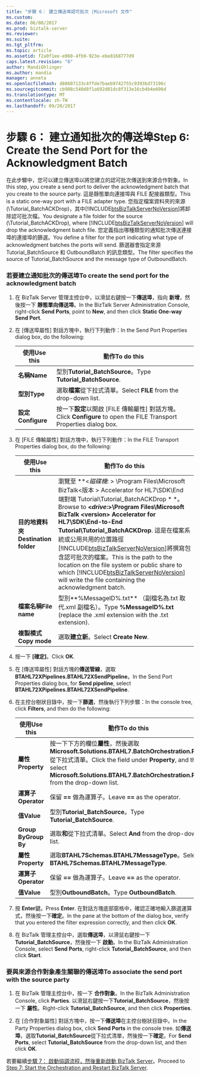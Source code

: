 ```yaml
---
title: "步驟 6： 建立傳送埠認可批次 |Microsoft 文件"
ms.custom: 
ms.date: 06/08/2017
ms.prod: biztalk-server
ms.reviewer: 
ms.suite: 
ms.tgt_pltfrm: 
ms.topic: article
ms.assetid: f2a0f1ee-e060-4fb9-923e-ebe8168777d9
caps.latest.revision: "6"
author: MandiOhlinger
ms.author: mandia
manager: anneta
ms.openlocfilehash: d88607133c4ffde7baeb9742755c9393bd73196c
ms.sourcegitcommit: cb908c540d8f1a692d01dc8f313e16cb4b4e696d
ms.translationtype: MT
ms.contentlocale: zh-TW
ms.lasthandoff: 09/20/2017
---
```

# <a name="step-6-create-the-send-port-for-the-acknowledgment-batch"></a><span data-ttu-id="da86f-102">步驟 6： 建立通知批次的傳送埠</span><span class="sxs-lookup"><span data-stu-id="da86f-102">Step 6: Create the Send Port for the Acknowledgment Batch</span></span>
<span data-ttu-id="da86f-103">在此步驟中，您可以建立傳送埠以將您建立的認可批次傳送到來源合作對象。</span><span class="sxs-lookup"><span data-stu-id="da86f-103">In this step, you create a send port to deliver the acknowledgment batch that you create to the source party.</span></span> <span data-ttu-id="da86f-104">這是靜態單向連接埠與 FILE 配接器類型。</span><span class="sxs-lookup"><span data-stu-id="da86f-104">This is a static one-way port with a FILE adapter type.</span></span> <span data-ttu-id="da86f-105">您指定檔案資料夾的來源 (\Tutorial_BatchACKDrop)，其中[!INCLUDE[btsBizTalkServerNoVersion](../../includes/btsbiztalkservernoversion-md.md)]將卸除認可批次檔。</span><span class="sxs-lookup"><span data-stu-id="da86f-105">You designate a file folder for the source (\Tutorial_BatchACKDrop), where [!INCLUDE[btsBizTalkServerNoVersion](../../includes/btsbiztalkservernoversion-md.md)] will drop the acknowledgment batch file.</span></span> <span data-ttu-id="da86f-106">您定義指出哪種類型的通知批次傳送連接埠的連接埠的篩選。</span><span class="sxs-lookup"><span data-stu-id="da86f-106">You define a filter for the port indicating what type of acknowledgment batches the ports will send.</span></span> <span data-ttu-id="da86f-107">篩選器會指定來源 Tutorial_BatchSource 和 OutboundBatch 的訊息類型。</span><span class="sxs-lookup"><span data-stu-id="da86f-107">The filter specifies the source of Tutorial_BatchSource and the message type of OutboundBatch.</span></span>  
  
### <a name="to-create-the-send-port-for-the-acknowledgment-batch"></a><span data-ttu-id="da86f-108">若要建立通知批次的傳送埠</span><span class="sxs-lookup"><span data-stu-id="da86f-108">To create the send port for the acknowledgment batch</span></span>  
  
1.  <span data-ttu-id="da86f-109">在 BizTalk Server 管理主控台中，以滑鼠右鍵按一下**傳送埠**，指向 **新增**，然後按一下 **靜態單向傳送埠**。</span><span class="sxs-lookup"><span data-stu-id="da86f-109">In the BizTalk Server Administration Console, right-click **Send Ports**, point to **New**, and then click **Static One-way Send Port**.</span></span>  
  
2.  <span data-ttu-id="da86f-110">在 [傳送埠屬性] 對話方塊中，執行下列動作：</span><span class="sxs-lookup"><span data-stu-id="da86f-110">In the Send Port Properties dialog box, do the following:</span></span>  
  
    |<span data-ttu-id="da86f-111">使用</span><span class="sxs-lookup"><span data-stu-id="da86f-111">Use this</span></span>|<span data-ttu-id="da86f-112">動作</span><span class="sxs-lookup"><span data-stu-id="da86f-112">To do this</span></span>|  
    |--------------|----------------|  
    |<span data-ttu-id="da86f-113">**名稱**</span><span class="sxs-lookup"><span data-stu-id="da86f-113">**Name**</span></span>|<span data-ttu-id="da86f-114">型別**Tutorial_BatchSource**。</span><span class="sxs-lookup"><span data-stu-id="da86f-114">Type **Tutorial_BatchSource**.</span></span>|  
    |<span data-ttu-id="da86f-115">**型別**</span><span class="sxs-lookup"><span data-stu-id="da86f-115">**Type**</span></span>|<span data-ttu-id="da86f-116">選取**檔案**從下拉式清單。</span><span class="sxs-lookup"><span data-stu-id="da86f-116">Select **FILE** from the drop-down list.</span></span>|  
    |<span data-ttu-id="da86f-117">**設定**</span><span class="sxs-lookup"><span data-stu-id="da86f-117">**Configure**</span></span>|<span data-ttu-id="da86f-118">按一下**設定**以開啟 [FILE 傳輸屬性] 對話方塊。</span><span class="sxs-lookup"><span data-stu-id="da86f-118">Click **Configure** to open the FILE Transport Properties dialog box.</span></span>|  
  
3.  <span data-ttu-id="da86f-119">在 [FILE 傳輸屬性] 對話方塊中，執行下列動作：</span><span class="sxs-lookup"><span data-stu-id="da86f-119">In the FILE Transport Properties dialog box, do the following:</span></span>  
  
    |<span data-ttu-id="da86f-120">使用</span><span class="sxs-lookup"><span data-stu-id="da86f-120">Use this</span></span>|<span data-ttu-id="da86f-121">動作</span><span class="sxs-lookup"><span data-stu-id="da86f-121">To do this</span></span>|  
    |--------------|----------------|  
    |<span data-ttu-id="da86f-122">**目的地資料夾**</span><span class="sxs-lookup"><span data-stu-id="da86f-122">**Destination folder**</span></span>|<span data-ttu-id="da86f-123">瀏覽至  **\<*磁碟機*: > \Program Files\Microsoft BizTalk\<版本 > Accelerator for HL7\SDK\End 端對端 Tutorial\Tutorial_BatchACKDrop * *。</span><span class="sxs-lookup"><span data-stu-id="da86f-123">Browse to **\<*drive*:>\Program Files\Microsoft BizTalk \<version> Accelerator for HL7\SDK\End-to-End Tutorial\Tutorial_BatchACKDrop**.</span></span> <span data-ttu-id="da86f-124">這是在檔案系統或公用共用的位置路徑[!INCLUDE[btsBizTalkServerNoVersion](../../includes/btsbiztalkservernoversion-md.md)]將撰寫包含認可批次的檔案。</span><span class="sxs-lookup"><span data-stu-id="da86f-124">This is the path to the location on the file system or public share to which [!INCLUDE[btsBizTalkServerNoVersion](../../includes/btsbiztalkservernoversion-md.md)] will write the file containing the acknowledgment batch.</span></span>|  
    |<span data-ttu-id="da86f-125">**檔案名稱**</span><span class="sxs-lookup"><span data-stu-id="da86f-125">**File name**</span></span>|<span data-ttu-id="da86f-126">型別**%MessageID%.txt** （副檔名為.txt 取代.xml 副檔名）。</span><span class="sxs-lookup"><span data-stu-id="da86f-126">Type **%MessageID%.txt** (replace the .xml extension with the .txt extension).</span></span>|  
    |<span data-ttu-id="da86f-127">**複製模式**</span><span class="sxs-lookup"><span data-stu-id="da86f-127">**Copy mode**</span></span>|<span data-ttu-id="da86f-128">選取**建立新**。</span><span class="sxs-lookup"><span data-stu-id="da86f-128">Select **Create New**.</span></span>|  
  
4.  <span data-ttu-id="da86f-129">按一下 **[確定]**。</span><span class="sxs-lookup"><span data-stu-id="da86f-129">Click **OK**.</span></span>  
  
5.  <span data-ttu-id="da86f-130">在 [傳送埠屬性] 對話方塊的**傳送管線**，選取**BTAHL72XPipelines.BTAHL72XSendPipeline**。</span><span class="sxs-lookup"><span data-stu-id="da86f-130">In the Send Port Properties dialog box, for **Send pipeline**, select **BTAHL72XPipelines.BTAHL72XSendPipeline**.</span></span>  
  
6.  <span data-ttu-id="da86f-131">在主控台樹狀目錄中，按一下**篩選**，然後執行下列步驟：</span><span class="sxs-lookup"><span data-stu-id="da86f-131">In the console tree, click **Filters**, and then do the following:</span></span>  
  
    |<span data-ttu-id="da86f-132">使用</span><span class="sxs-lookup"><span data-stu-id="da86f-132">Use this</span></span>|<span data-ttu-id="da86f-133">動作</span><span class="sxs-lookup"><span data-stu-id="da86f-133">To do this</span></span>|  
    |--------------|----------------|  
    |<span data-ttu-id="da86f-134">**屬性**</span><span class="sxs-lookup"><span data-stu-id="da86f-134">**Property**</span></span>|<span data-ttu-id="da86f-135">按一下下方的欄位**屬性**，然後選取**Microsoft.Solutions.BTAHL7.BatchOrchestration.Party**從下拉式清單。</span><span class="sxs-lookup"><span data-stu-id="da86f-135">Click the field under **Property**, and then select **Microsoft.Solutions.BTAHL7.BatchOrchestration.Party** from the drop-down list.</span></span>|  
    |<span data-ttu-id="da86f-136">**運算子**</span><span class="sxs-lookup"><span data-stu-id="da86f-136">**Operator**</span></span>|<span data-ttu-id="da86f-137">保留 **==** 做為運算子。</span><span class="sxs-lookup"><span data-stu-id="da86f-137">Leave **==** as the operator.</span></span>|  
    |<span data-ttu-id="da86f-138">**值**</span><span class="sxs-lookup"><span data-stu-id="da86f-138">**Value**</span></span>|<span data-ttu-id="da86f-139">型別**Tutorial_BatchSource**。</span><span class="sxs-lookup"><span data-stu-id="da86f-139">Type **Tutorial_BatchSource**.</span></span>|  
    |<span data-ttu-id="da86f-140">**Group By**</span><span class="sxs-lookup"><span data-stu-id="da86f-140">**Group By**</span></span>|<span data-ttu-id="da86f-141">選取**和**從下拉式清單。</span><span class="sxs-lookup"><span data-stu-id="da86f-141">Select **And** from the drop-down list.</span></span>|  
    |<span data-ttu-id="da86f-142">**屬性**</span><span class="sxs-lookup"><span data-stu-id="da86f-142">**Property**</span></span>|<span data-ttu-id="da86f-143">選取**BTAHL7Schemas.BTAHL7MessageType**。</span><span class="sxs-lookup"><span data-stu-id="da86f-143">Select **BTAHL7Schemas.BTAHL7MessageType**.</span></span>|  
    |<span data-ttu-id="da86f-144">**運算子**</span><span class="sxs-lookup"><span data-stu-id="da86f-144">**Operator**</span></span>|<span data-ttu-id="da86f-145">保留 **==** 做為運算子。</span><span class="sxs-lookup"><span data-stu-id="da86f-145">Leave **==** as the operator.</span></span>|  
    |<span data-ttu-id="da86f-146">**值**</span><span class="sxs-lookup"><span data-stu-id="da86f-146">**Value**</span></span>|<span data-ttu-id="da86f-147">型別**OutboundBatch**。</span><span class="sxs-lookup"><span data-stu-id="da86f-147">Type **OutboundBatch**.</span></span>|  
  
7.  <span data-ttu-id="da86f-148">按 **Enter**鍵。</span><span class="sxs-lookup"><span data-stu-id="da86f-148">Press **Enter**.</span></span> <span data-ttu-id="da86f-149">在對話方塊底部窗格中，確認正確地輸入篩選運算式，然後按一下**確定**。</span><span class="sxs-lookup"><span data-stu-id="da86f-149">In the pane at the bottom of the dialog box, verify that you entered the filter expression correctly, and then click **OK**.</span></span>  
  
8.  <span data-ttu-id="da86f-150">在 BizTalk 管理主控台中，選取**傳送埠**，以滑鼠右鍵按一下**Tutorial_BatchSource**，然後按一下 **啟動**。</span><span class="sxs-lookup"><span data-stu-id="da86f-150">In the BizTalk Administration Console, select **Send Ports**, right-click **Tutorial_BatchSource**, and then click **Start**.</span></span>  
  
### <a name="to-associate-the-send-port-with-the-source-party"></a><span data-ttu-id="da86f-151">要與來源合作對象產生關聯的傳送埠</span><span class="sxs-lookup"><span data-stu-id="da86f-151">To associate the send port with the source party</span></span>  
  
1.  <span data-ttu-id="da86f-152">在 BizTalk 管理主控台中，按一下 **合作對象**。</span><span class="sxs-lookup"><span data-stu-id="da86f-152">In the BizTalk Administration Console, click **Parties**.</span></span> <span data-ttu-id="da86f-153">以滑鼠右鍵按一下**Tutorial_BatchSource**，然後按一下 **屬性**。</span><span class="sxs-lookup"><span data-stu-id="da86f-153">Right-click **Tutorial_BatchSource**, and then click **Properties**.</span></span>  
  
2.  <span data-ttu-id="da86f-154">在 [合作對象屬性] 對話方塊中，按一下**傳送埠**在主控台樹狀目錄中。</span><span class="sxs-lookup"><span data-stu-id="da86f-154">In the Party Properties dialog box, click **Send Ports** in the console tree.</span></span> <span data-ttu-id="da86f-155">如**傳送埠**，選取**Tutorial_BatchSource**從下拉式清單，然後按一下**確定**。</span><span class="sxs-lookup"><span data-stu-id="da86f-155">For **Send Ports**, select **Tutorial_BatchSource** from the drop-down list, and then click **OK**.</span></span>  
  
 <span data-ttu-id="da86f-156">若要繼續[步驟 7： 啟動協調流程，然後重新啟動 BizTalk Server](../../adapters-and-accelerators/accelerator-hl7/step-7-start-the-orchestration-and-restart-biztalk-server.md)。</span><span class="sxs-lookup"><span data-stu-id="da86f-156">Proceed to [Step 7: Start the Orchestration and Restart BizTalk Server](../../adapters-and-accelerators/accelerator-hl7/step-7-start-the-orchestration-and-restart-biztalk-server.md).</span></span>